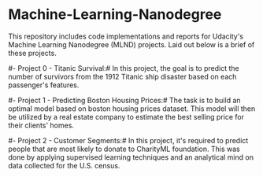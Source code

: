 # Machine-Learning-Nanodegree
This repository includes code implementations and reports for Udacity's Machine Learning Nanodegree (MLND) projects. Laid out below is a brief of these projects.

#- Project 0 - Titanic Survival:# In this project, the goal is to predict the number of survivors from the 1912 Titanic ship disaster based on each passenger's features.

#- Project 1 - Predicting Boston Housing Prices:# The task is to build an optimal model based on boston housing prices dataset. This model will then be utilized by a real estate company to estimate the best selling price for their clients' homes.

#- Project 2 - Customer Segments:# In this project, it's required to predict people that are most likely to donate to CharityML foundation. This was done by applying supervised learning techniques and an analytical mind on data collected for the U.S. census.
